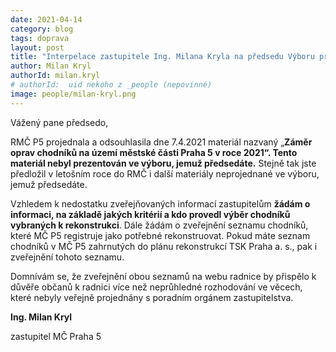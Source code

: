 ```yaml
---
date: 2021-04-14
category: blog
tags: doprava
layout: post
title: "Interpelace zastupitele Ing. Milana Kryla na předsedu Výboru pro dopravu ZMČ P5 Ing. Jana Panenku na zasedání ZMČ P5 dne 13.4.2021"
author: Milan Kryl
authorId: milan.kryl
# authorId:  uid nekoho z _people (nepovinné)
image: people/milan-kryl.png
---
```


Vážený pane předsedo,

RMČ P5 projednala a odsouhlasila dne 7.4.2021 materiál nazvaný „**Záměr oprav chodníků na území městské části Praha 5 v roce 2021“. Tento materiál nebyl prezentován ve výboru, jemuž předsedáte.** Stejně tak jste předložil v letošním roce do RMČ i další materiály neprojednané ve výboru, jemuž předsedáte.

Vzhledem k nedostatku zveřejňovaných informací zastupitelům **žádám o informaci, na základě jakých kritérií a kdo provedl výběr chodníků vybraných k rekonstrukci**. Dále žádám o zveřejnění seznamu chodníků, které MČ P5 registruje jako potřebné rekonstruovat. Pokud máte seznam chodníků v MČ P5 zahrnutých do plánu rekonstrukcí TSK Praha a. s., pak i zveřejnění tohoto seznamu. 

Domnívám se, že zveřejnění obou seznamů na webu radnice by přispělo k důvěře občanů k radnici více než neprůhledné rozhodování ve věcech, které nebyly veřejně projednány s poradním orgánem zastupitelstva.

**Ing. Milan Kryl**

zastupitel MČ Praha 5
